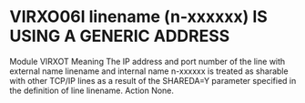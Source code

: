 # VIRXO06I linename (n-xxxxxx) IS USING A GENERIC ADDRESS
Module
    VIRXOT
Meaning
    The IP address and port number of the line with external name linename and internal name n-xxxxxx is treated as sharable with other TCP/IP lines as a result of the SHAREDA=Y parameter specified in the definition of line linename.
Action
    None.
